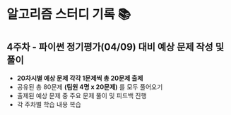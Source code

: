 # 알고리즘 스터디 기록 📚  

## 4주차 - 파이썬 정기평가(04/09) 대비 예상 문제 작성 및 풀이
- **20차시별 예상 문제 각각 1문제씩 총 20문제 출제**
- 공유된 총 80문제 **(팀원 4명 x 20문제)** 를 모두 풀어오기
- 출제된 예상 문제 중 주요 문제 풀이 및 피드백 진행
- 각 주차별 학습 내용 복습